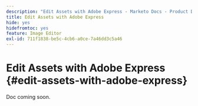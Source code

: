 ```yaml
---
description: "Edit Assets with Adobe Express - Marketo Docs - Product Documentation"
title: Edit Assets with Adobe Express
hide: yes
hidefromtoc: yes
feature: Image Editor
exl-id: 711f1838-be5c-4cb6-a0ce-7a46dd3c5a46
---
```

# Edit Assets with Adobe Express {#edit-assets-with-adobe-express}

Doc coming soon.
